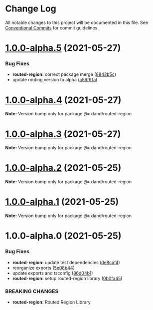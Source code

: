 # Change Log

All notable changes to this project will be documented in this file.
See [Conventional Commits](https://conventionalcommits.org) for commit guidelines.

# [1.0.0-alpha.5](https://github.com/uxland/lit/compare/@uxland/routed-region@1.0.0-alpha.4...@uxland/routed-region@1.0.0-alpha.5) (2021-05-27)


### Bug Fixes

* **routed-region:** correct package merge ([8842b5c](https://github.com/uxland/lit/commit/8842b5c1a7f6f6c25316edb7cf9b585ad905c2cf))
* update routing version to alpha ([a56f91a](https://github.com/uxland/lit/commit/a56f91abfd64e257848f5d8de275170c1ad2be5c))





# [1.0.0-alpha.4](https://github.com/uxland/lit/compare/@uxland/routed-region@1.0.0-alpha.3...@uxland/routed-region@1.0.0-alpha.4) (2021-05-27)

**Note:** Version bump only for package @uxland/routed-region





# [1.0.0-alpha.3](https://github.com/uxland/lit/compare/@uxland/routed-region@1.0.0-alpha.2...@uxland/routed-region@1.0.0-alpha.3) (2021-05-27)

**Note:** Version bump only for package @uxland/routed-region





# [1.0.0-alpha.2](https://github.com/uxland/lit/compare/@uxland/routed-region@1.0.0-alpha.1...@uxland/routed-region@1.0.0-alpha.2) (2021-05-25)

**Note:** Version bump only for package @uxland/routed-region





# [1.0.0-alpha.1](https://github.com/uxland/lit/compare/@uxland/routed-region@1.0.0-alpha.0...@uxland/routed-region@1.0.0-alpha.1) (2021-05-25)

**Note:** Version bump only for package @uxland/routed-region





# 1.0.0-alpha.0 (2021-05-25)


### Bug Fixes

* **routed-region:** update test dependencies ([de8caf4](https://github.com/uxland/lit/commit/de8caf4be2954cbbb3301ec55804f40dfdd720eb))
* reorganize exports ([5e08b44](https://github.com/uxland/lit/commit/5e08b44998179d4801ee679d03735eca90bcd9e1))
* update exports and tsconfig ([86d04b1](https://github.com/uxland/lit/commit/86d04b1a86be5bb25ae795a1154dc4de277e0fe7))
* **routed-region:** setup routed-region library ([0b0fa45](https://github.com/uxland/lit/commit/0b0fa45d88b488a360dbbb917f06cc51f0ce273f))


### BREAKING CHANGES

* **routed-region:** Routed Region Library
